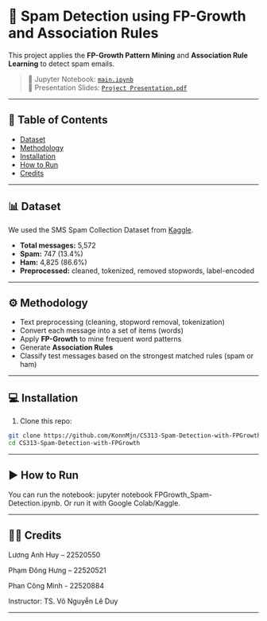 # 📧 Spam Detection using FP-Growth and Association Rules

This project applies the **FP-Growth Pattern Mining** and **Association Rule Learning** to detect spam emails.

> 📁 Jupyter Notebook: [`main.ipynb`](./main.ipynb)  
> 🎥 Presentation Slides: [`Project Presentation.pdf`](./slides/Project%20Presentation.pdf)

---

## 📌 Table of Contents

- [Dataset](#dataset)
- [Methodology](#methodology)
- [Installation](#installation)
- [How to Run](#how-to-run)
- [Credits](#credits)

---

## 📊 Dataset

We used the SMS Spam Collection Dataset from [Kaggle](https://www.kaggle.com/datasets/uciml/sms-spam-collection-dataset).

- **Total messages:** 5,572
- **Spam:** 747 (13.4%)
- **Ham:** 4,825 (86.6%)
- **Preprocessed:** cleaned, tokenized, removed stopwords, label-encoded

---

## ⚙️ Methodology

- Text preprocessing (cleaning, stopword removal, tokenization)
- Convert each message into a set of items (words)
- Apply **FP-Growth** to mine frequent word patterns
- Generate **Association Rules**
- Classify test messages based on the strongest matched rules (spam or ham)

---

## 💻 Installation

1. Clone this repo:
```bash
git clone https://github.com/KonnMjn/CS313-Spam-Detection-with-FPGrowth.git
cd CS313-Spam-Detection-with-FPGrowth
```

---

## ▶️ How to Run
You can run the notebook:
jupyter notebook FPGrowth_Spam-Detection.ipynb.
Or run it with Google Colab/Kaggle.

---

## 👨‍🏫 Credits

Lương Anh Huy – 22520550

Phạm Đông Hưng – 22520521

Phan Công Minh - 22520884

Instructor: TS. Võ Nguyễn Lê Duy

---
